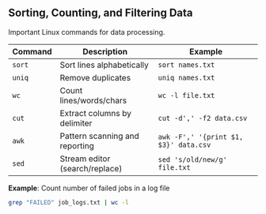 ## Sorting, Counting, and Filtering Data

Important Linux commands for data processing.

| Command | Description                    | Example                               |
| ------- | ------------------------------ | ------------------------------------- |
| `sort`  | Sort lines alphabetically      | `sort names.txt`                      |
| `uniq`  | Remove duplicates              | `uniq names.txt`                 |
| `wc`    | Count lines/words/chars        | `wc -l file.txt`                      |
| `cut`   | Extract columns by delimiter   | `cut -d',' -f2 data.csv`              |
| `awk`   | Pattern scanning and reporting | `awk -F',' '{print $1, $3}' data.csv` |
| `sed`   | Stream editor (search/replace) | `sed 's/old/new/g' file.txt`          |


**Example**: Count number of failed jobs in a log file
```bash
grep "FAILED" job_logs.txt | wc -l
```
